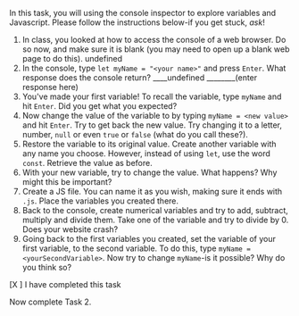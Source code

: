 In this task, you will using the console inspector to explore variables and Javascript. Please follow the instructions below-if you get stuck, _ask_!

1. In class, you looked at how to access the console of a web browser. Do so now, and make sure it is blank (you may need to open up a blank web page to do this).
undefined
2. In the console, type `let myName = "<your name>"` and press `Enter`. What response does the console return? ____undefined
________(enter response here)
3. You've made your first variable! To recall the variable, type `myName` and hit `Enter`. Did you get what you expected?
4. Now change the value of the variable to by typing `myName = <new value>` and hit `Enter`. Try to get back the new value. Try changing it to a letter, number, `null` or even `true` or `false` (what do you call these?).
5. Restore the variable to its original value. Create another variable with any name you choose. However, instead of using `let`, use the word `const`. Retrieve the value as before.
6. With your new variable, try to change the value. What happens? Why might this be important?
7. Create a JS file. You can name it as you wish, making sure it ends with `.js`. Place the variables you created there.
8. Back to the console, create numerical variables and try to add, subtract, multiply and divide them. Take one of the variable and try to divide by 0. Does your website crash?
9. Going back to the first variables you created, set the variable of your first variable, to the second variable. To do this, type `myName = <yourSecondVariable>`. Now try to change `myName`-is it possible? Why do you think so?

[X ] I have completed this task

 Now complete Task 2.